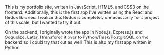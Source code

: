 This is my portfolio site, written in JavaScript, HTML5, and CSS3 on the frontend.
Additionally, this is the first app I've written using the React and Redux libraries.
I realize that Redux is completely unnecessarily for a project of this scale, but I
wanted to try it out.


On the backend, I originally wrote the app in Node.js, Express.js and Sequelize.
Later, I transfered it over to Python/Flask/PostgreSQL on the backend so I could
try that out as well. This is also my first app written in Python.
